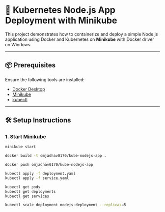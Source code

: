 # 🚀 Kubernetes Node.js App Deployment with Minikube

This project demonstrates how to containerize and deploy a simple Node.js application using Docker and Kubernetes on **Minikube** with Docker driver on Windows.

---

## 📦 Prerequisites

Ensure the following tools are installed:

- [Docker Desktop](https://www.docker.com/products/docker-desktop)
- [Minikube](https://minikube.sigs.k8s.io/docs/start/)
- [kubectl](https://kubernetes.io/docs/tasks/tools/install-kubectl/)

---

## 🛠️ Setup Instructions

### 1. Start Minikube

```bash
minikube start
```

```bash
docker build -t omjadhav0170/kube-nodejs-app .
```

```bash
docker push omjadhav0170/kube-nodejs-app
```

```bash
kubectl apply -f deployment.yaml
kubectl apply -f service.yaml
```

```bash
kubectl get pods
kubectl get deployments
kubectl get services
```

```bash
kubectl scale deployment nodejs-deployment --replicas=5
```
